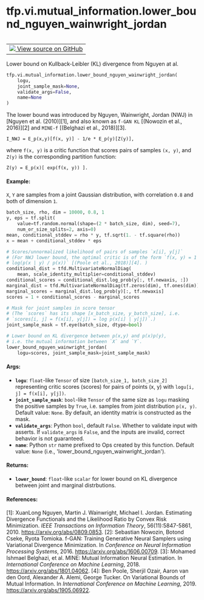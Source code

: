 <div itemscope itemtype="http://developers.google.com/ReferenceObject">
<meta itemprop="name" content="tfp.vi.mutual_information.lower_bound_nguyen_wainwright_jordan" />
<meta itemprop="path" content="Stable" />
</div>

# tfp.vi.mutual_information.lower_bound_nguyen_wainwright_jordan


<table class="tfo-notebook-buttons tfo-api" align="left">

<td>
  <a target="_blank" href="https://github.com/tensorflow/probability/blob/master/tensorflow_probability/python/vi/mutual_information.py">
    <img src="https://www.tensorflow.org/images/GitHub-Mark-32px.png" />
    View source on GitHub
  </a>
</td></table>



Lower bound on Kullback-Leibler (KL) divergence from Nguyen at al.

``` python
tfp.vi.mutual_information.lower_bound_nguyen_wainwright_jordan(
    logu,
    joint_sample_mask=None,
    validate_args=False,
    name=None
)
```



<!-- Placeholder for "Used in" -->

The lower bound was introduced by Nguyen, Wainwright, Jordan (NWJ) in
[Nguyen et al. (2010)][1], and also known as `f-GAN KL` [(Nowozin et al.,
2016)][2] and `MINE-f` [(Belghazi et al., 2018)][3].
```none
I_NWJ = E_p(x,y)[f(x, y)] - 1/e * E_p(y)[Z(y)],
```
where `f(x, y)` is a critic function that scores pairs of samples `(x, y)`,
and `Z(y)` is the corresponding partition function:
```none
Z(y) = E_p(x)[ exp(f(x, y)) ].
```

#### Example:



`X`, `Y` are samples from a joint Gaussian distribution, with correlation
`0.8` and both of dimension `1`.

```python
batch_size, rho, dim = 10000, 0.8, 1
y, eps = tf.split(
    value=tf.random.normal(shape=(2 * batch_size, dim), seed=7),
    num_or_size_splits=2, axis=0)
mean, conditional_stddev = rho * y, tf.sqrt(1. - tf.square(rho))
x = mean + conditional_stddev * eps

# Scores/unnormalized likelihood of pairs of samples `x[i], y[j]`
# (For NWJ lower bound, the optimal critic is of the form `f(x, y) = 1 +
# log(p(x | y) / p(x))` [(Poole et al., 2018)][4]. )
conditional_dist = tfd.MultivariateNormalDiag(
    mean, scale_identity_multiplier=conditional_stddev)
conditional_scores = conditional_dist.log_prob(y[:, tf.newaxis, :])
marginal_dist = tfd.MultivariateNormalDiag(tf.zeros(dim), tf.ones(dim))
marginal_scores = marginal_dist.log_prob(y)[:, tf.newaxis]
scores = 1 + conditional_scores - marginal_scores

# Mask for joint samples in score tensor
# (The `scores` has its shape [x_batch_size, y_batch_size], i.e.
# `scores[i, j] = f(x[i], y[j]) = log p(x[i] | y[j])`.)
joint_sample_mask = tf.eye(batch_size, dtype=bool)

# Lower bound on KL divergence between p(x,y) and p(x)p(y),
# i.e. the mutual information between `X` and `Y`.
lower_bound_nguyen_wainwright_jordan(
    logu=scores, joint_sample_mask=joint_sample_mask)
```

#### Args:


* <b>`logu`</b>: `float`-like `Tensor` of size `[batch_size_1, batch_size_2]`
  representing critic scores (scores) for pairs of points (x, y) with
  `logu[i, j] = f(x[i], y[j])`.
* <b>`joint_sample_mask`</b>: `bool`-like `Tensor` of the same size as `logu`
  masking the positive samples by `True`, i.e. samples from joint
  distribution `p(x, y)`.
  Default value: `None`. By default, an identity matrix is constructed as
  the mask.
* <b>`validate_args`</b>: Python `bool`, default `False`. Whether to validate input
  with asserts. If `validate_args` is `False`, and the inputs are invalid,
  correct behavior is not guaranteed.
* <b>`name`</b>: Python `str` name prefixed to Ops created by this function.
  Default value: `None` (i.e., 'lower_bound_nguyen_wainwright_jordan').


#### Returns:


* <b>`lower_bound`</b>: `float`-like `scalar` for lower bound on KL divergence
  between joint and marginal distrbutions.

#### References:

[1]: XuanLong Nguyen, Martin J. Wainwright, Michael I. Jordan.
     Estimating Divergence Functionals and the Likelihood Ratio
     by Convex Risk Minimization. _IEEE Transactions on Information Theory_,
     56(11):5847-5861, 2010. https://arxiv.org/abs/0809.0853.
[2]: Sebastian Nowozin, Botond Cseke, Ryota Tomioka. f-GAN: Training
     Generative Neural Samplers using Variational Divergence Minimization.
     In _Conference on Neural Information Processing Systems_, 2016.
     https://arxiv.org/abs/1606.00709.
[3]: Mohamed Ishmael Belghazi, et al. MINE: Mutual Information Neural
     Estimation. In _International Conference on Machine Learning_, 2018.
     https://arxiv.org/abs/1801.04062.
[4]: Ben Poole, Sherjil Ozair, Aaron van den Oord, Alexander A. Alemi,
     George Tucker. On Variational Bounds of Mutual Information. In
     _International Conference on Machine Learning_, 2019.
     https://arxiv.org/abs/1905.06922.